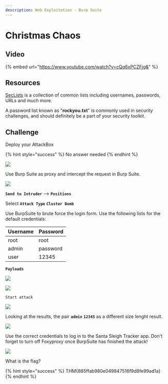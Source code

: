 ```yaml
---
description: Web Exploitation - Burp Suite
---
```


# Christmas Chaos

## Video

{% embed url="https://www.youtube.com/watch?v=cQq6xPCZFjg&" %}

## Resources

[SecLists](https://github.com/danielmiessler/SecLists/) is a collection of common lists including usernames, passwords, URLs and much more.

A password list known as "**rockyou.txt**" is commonly used in security challenges, and should definitely be a part of your security toolkit.

## Challenge

Deploy your AttackBox

{% hint style="success" %}
No answer needed
{% endhint %}

![](../.gitbook/assets/image%20%2848%29.png)

Use Burp Suite as proxy and intercept the request in Burp Suite.

![](../.gitbook/assets/image%20%2835%29.png)

**`Send to Intruder`** --&gt; **`Positions`**

Select **`Attack Type`** **`Cluster Bomb`**

Use BurpSuite to brute force the login form. Use the following lists for the default credentials: 

| Username | Password |
| :--- | :--- |
| root | root |
| admin | password |
| user | 12345 |

**`Payloads`**

![](../.gitbook/assets/image%20%287%29.png)

![](../.gitbook/assets/image%20%283%29.png)

`Start attack`

![](../.gitbook/assets/image%20%2864%29.png)

Looking at the results, the pair **`admin`** **`12345`** as a different size lenght result.

![](../.gitbook/assets/image%20%2859%29.png)

Use the correct credentials to log in to the Santa Sleigh Tracker app. Don't forget to turn off Foxyproxy once BurpSuite has finished the attack!

![](../.gitbook/assets/image%20%2810%29.png)

What is the flag?

{% hint style="success" %}
THM{885ffab980e049847516f9d8fe99ad1a}
{% endhint %}


